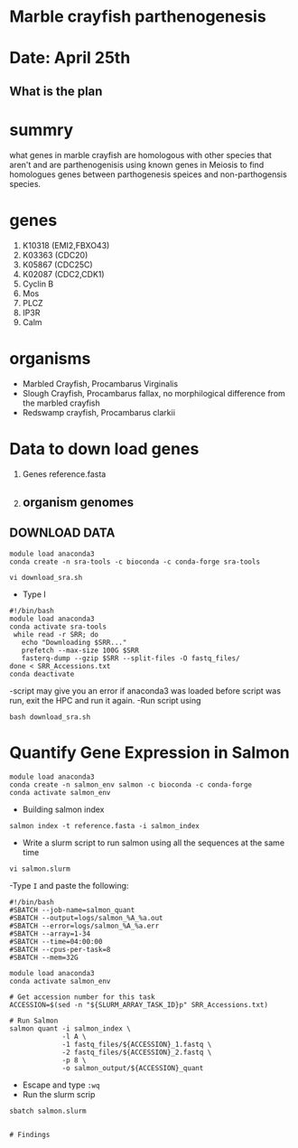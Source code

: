 # Marble crayfish parthenogenesis
# Date: April 25th

## What is the plan
# summry
what genes in marble crayfish are homologous with other species that aren't and are parthenogenisis using known genes in Meiosis to find homologues genes between parthogenesis speices and non-parthogensis species. 
# genes 
  1. K10318 (EMI2,FBXO43)
  2. K03363 (CDC20)
  3. K05867 (CDC25C)
  4. K02087 (CDC2,CDK1)
  5. Cyclin B
  6. Mos
  7. PLCZ
  8. IP3R
  9. Calm
# organisms
 - Marbled Crayfish, Procambarus Virginalis
 - Slough Crayfish, Procambarus fallax, no morphilogical difference from the marbled crayfish
 - Redswamp crayfish, Procambarus clarkii
# Data to down load genes
1. Genes
   reference.fasta
2. organism genomes
   -
## DOWNLOAD DATA
```
module load anaconda3
conda create -n sra-tools -c bioconda -c conda-forge sra-tools
```


```
vi download_sra.sh
```
- Type I
```
#!/bin/bash
module load anaconda3
conda activate sra-tools
 while read -r SRR; do
   echo "Downloading $SRR..."
   prefetch --max-size 100G $SRR 
   fasterq-dump --gzip $SRR --split-files -O fastq_files/
done < SRR_Accessions.txt
conda deactivate
```
-script may give you an error if anaconda3 was loaded before script was run, exit the HPC and run it again.
-Run script using
```
bash download_sra.sh
```
# Quantify Gene Expression in Salmon
```
module load anaconda3
conda create -n salmon_env salmon -c bioconda -c conda-forge
conda activate salmon_env
```
- Building salmon index
```
salmon index -t reference.fasta -i salmon_index
```
- Write a slurm script to run salmon using all the sequences at the same time
```
vi salmon.slurm
```
-Type `I` and paste the following:
```
#!/bin/bash
#SBATCH --job-name=salmon_quant
#SBATCH --output=logs/salmon_%A_%a.out
#SBATCH --error=logs/salmon_%A_%a.err
#SBATCH --array=1-34
#SBATCH --time=04:00:00
#SBATCH --cpus-per-task=8
#SBATCH --mem=32G

module load anaconda3
conda activate salmon_env

# Get accession number for this task
ACCESSION=$(sed -n "${SLURM_ARRAY_TASK_ID}p" SRR_Accessions.txt)

# Run Salmon
salmon quant -i salmon_index \
             -l A \
             -1 fastq_files/${ACCESSION}_1.fastq \
             -2 fastq_files/${ACCESSION}_2.fastq \
             -p 8 \
             -o salmon_output/${ACCESSION}_quant
```
- Escape and type `:wq`
- Run the slurm scrip
```
sbatch salmon.slurm


# Findings
